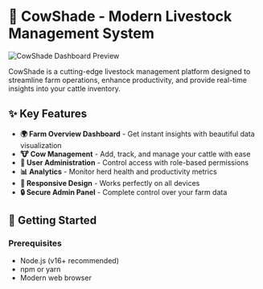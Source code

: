 # 🐄 CowShade - Modern Livestock Management System

![CowShade Dashboard Preview](public/cowshade-preview.png) <!-- Add a screenshot later -->

CowShade is a cutting-edge livestock management platform designed to streamline farm operations, enhance productivity, and provide real-time insights into your cattle inventory.

## ✨ Key Features

- **🌍 Farm Overview Dashboard** - Get instant insights with beautiful data visualization
- **🐮 Cow Management** - Add, track, and manage your cattle with ease
- **👥 User Administration** - Control access with role-based permissions
- **📊 Analytics** - Monitor herd health and productivity metrics
- **📱 Responsive Design** - Works perfectly on all devices
- **🔒 Secure Admin Panel** - Complete control over your farm data

## 🚀 Getting Started

### Prerequisites
- Node.js (v16+ recommended)
- npm or yarn
- Modern web browser
 
 
